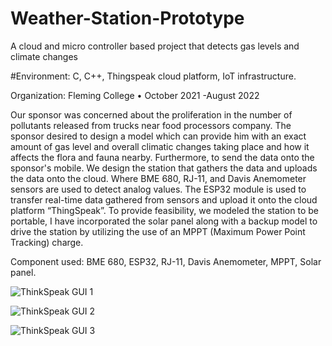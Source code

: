 # Weather-Station-Prototype
A cloud and micro controller based project that detects gas levels and climate changes

#Environment: C, C++, Thingspeak cloud platform, IoT infrastructure.

Organization: Fleming College • October 2021 -August 2022

Our sponsor was concerned about the proliferation in the number of pollutants released from trucks near food processors company. The sponsor desired to design a model which can provide him with an exact amount of gas level and overall climatic changes taking place and how it affects the flora and fauna nearby. Furthermore, to send the data onto the sponsor's mobile. We design the station that gathers the data and uploads the data onto the cloud. Where BME 680, RJ-11, and Davis Anemometer sensors are used to detect analog values. The ESP32 module is used to transfer real-time data gathered from sensors and upload it onto the cloud platform “ThingSpeak”.  To provide feasibility, we modeled the station to be portable, I have incorporated the solar panel along with a backup model to drive the station by utilizing the use of an MPPT (Maximum Power Point Tracking) charge.

Component used: BME 680, ESP32, RJ-11, Davis Anemometer, MPPT, Solar panel.

![ThinkSpeak GUI 1](https://user-images.githubusercontent.com/122841262/212785604-20e11bbc-05c5-47a3-a748-ea6ce2b8532b.jpg)

![ThinkSpeak GUI 2](https://user-images.githubusercontent.com/122841262/212785611-76406ee7-42da-489d-a64b-612e4be6b3e7.jpg)

![ThinkSpeak GUI 3](https://user-images.githubusercontent.com/122841262/212785613-58c43771-26d5-4deb-aefd-27bd29065915.jpg)
